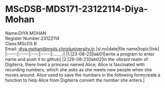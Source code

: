# MScDSB-MDS171-23122114-Diya-Mohan

Name:DIYA MOHAN   
Register Number:23122114   
Class:MScDS B   
Email: diya.mohan@msds.christuniversity.in
|sl.no|date|file name|topic|link|
|:----:|:----:|:---:|:----:|:.......:|
|1.|23-08-23|lab01|write a program to enter name and push it to github|
|2.|29-08-23|lab02|In the vibrant realm of Digiterra, there lived a princess named Alice; Alice is fascinated with recording numbers, which she asks as she meets new people when she moves around. Alice used to save the numbers in the following formcreate a function to help Alice from Digiterra convert the number she enters.|